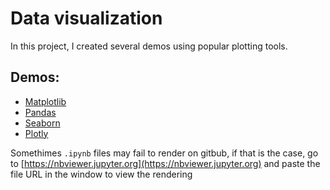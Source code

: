 # Data visualization

In this project, I created several demos using popular plotting tools.

## Demos:
- [Matplotlib](Matplotlib.ipynb)
- [Pandas](Pandas.ipynb)
- [Seaborn](Seaborn.ipynb)
- [Plotly](Plotly.ipynb)

Somethimes `.ipynb` files may fail to render on gitbub, if that is the case, go to [https://nbviewer.jupyter.org](https://nbviewer.jupyter.org) and paste the file URL in the window to view the rendering
